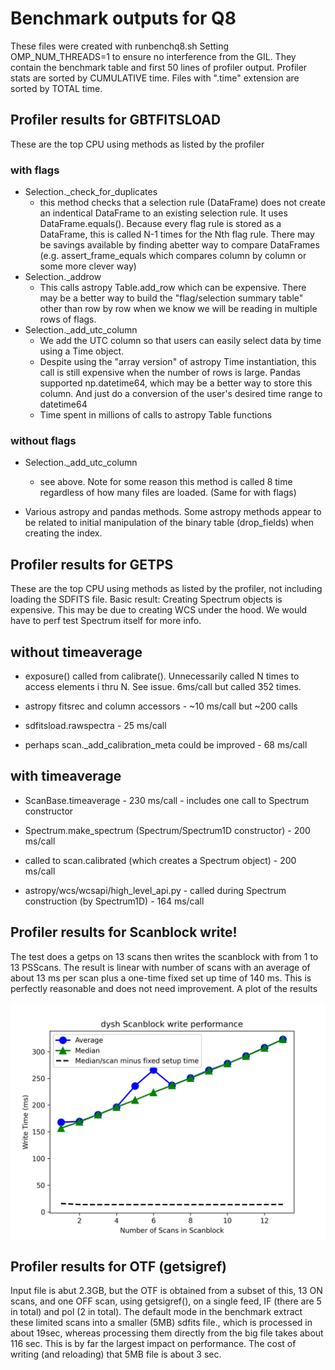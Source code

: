# Benchmark outputs for Q8

These files were created with runbenchq8.sh
Setting OMP_NUM_THREADS=1 to ensure no interference from the GIL.
They contain the benchmark table and first 50 lines of profiler output.
Profiler stats are sorted by CUMULATIVE time. Files with ".time" extension are sorted by TOTAL time.

## Profiler results for GBTFITSLOAD
These are the top CPU using methods as listed by the profiler

### with flags
  
   - Selection._check_for_duplicates
     - this method checks that a selection rule (DataFrame) does not create an indentical DataFrame to an existing selection rule.   It uses DataFrame.equals().   Because every flag rule is stored as a DataFrame, this is called N-1 times for the Nth flag rule.   There may be savings available by finding abetter way to compare DataFrames (e.g. assert_frame_equals which compares column by column or some more clever way)
 - Selection._addrow
    - This calls astropy Table.add_row which can be expensive. There may be a better way to build the "flag/selection summary table" other than row by row when we know we will be reading in multiple rows of flags.
- Selection._add_utc_column 
    - We add the UTC column so that users can easily select data by time using a Time object. 
    - Despite using the "array version" of astropy Time instantiation, this call is still expensive when the number of rows is large.   Pandas supported np.datetime64, which may be a better way to store this column.   And just do a conversion of the user's desired time range to datetime64
   - Time spent in millions of calls to astropy Table functions
 

### without flags

- Selection._add_utc_column 
     - see above. Note for some reason this method is called 8 time regardless of how many files are loaded.  (Same for with flags)

- Various astropy and pandas methods. Some astropy methods appear to be related to initial manipulation of the binary table (drop_fields) when creating the index.  
 
## Profiler results for GETPS

These are the top CPU using methods as listed by the profiler, not including loading the SDFITS file.
Basic result: Creating Spectrum objects is expensive.  This may be due to creating WCS under the hood. We would have to perf test Spectrum itself for more info.

## without timeaverage

- exposure() called from calibrate(). Unnecessarily called N times to access elements i thru N.  See issue.  6ms/call but called 352 times.

- astropy fitsrec and column accessors - ~10 ms/call but ~200 calls

- sdfitsload.rawspectra  - 25 ms/call

- perhaps scan._add_calibration_meta could be improved - 68 ms/call

## with timeaverage

- ScanBase.timeaverage - 230 ms/call - includes one call to Spectrum constructor

- Spectrum.make_spectrum (Spectrum/Spectrum1D constructor) - 200 ms/call

- called to scan.calibrated (which creates a Spectrum object) - 200 ms/call

- astropy/wcs/wcsapi/high_level_api.py - called during Spectrum construction (by Spectrum1D) - 164 ms/call

## Profiler results for Scanblock write!

The test does a getps on 13 scans then writes the scanblock with from 1 to 13 PSScans.  The result is linear with number of scans 
with an average of about 13 ms per scan plus a one-time fixed set up time of 140 ms.  This is perfectly reasonable and does not
need improvement.  A plot of the results


<img src="datawrite.png" width=700>


## Profiler results for OTF (getsigref)

Input file is abut 2.3GB, but the OTF is obtained from a subset of this, 13 ON scans, and one OFF scan, using getsigref(),
on a single feed, IF (there are 5 in total) and pol (2 in total). The default mode in the benchmark extract these limited scans into a smaller
(5MB) sdfits file., which is processed in about 19sec, whereas processing them directly from the big file takes about 116 sec. This is by
far the largest impact on performance. The cost of writing (and reloading) that 5MB file is about 3 sec.

